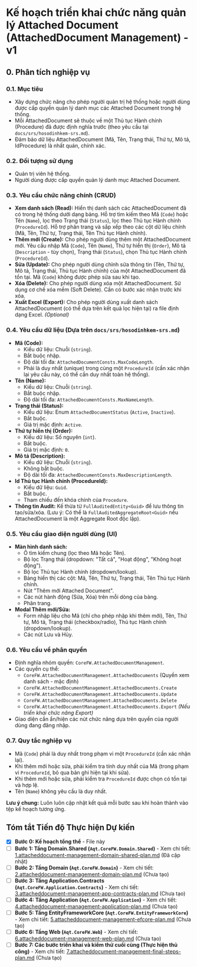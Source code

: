 # Kế hoạch triển khai chức năng quản lý Attached Document (AttachedDocument Management) - v1

## 0. Phân tích nghiệp vụ

### 0.1. Mục tiêu
- Xây dựng chức năng cho phép người quản trị hệ thống hoặc người dùng được cấp quyền quản lý danh mục các Attached Document trong hệ thống.
- Mỗi AttachedDocument sẽ thuộc về một Thủ tục Hành chính (Procedure) đã được định nghĩa trước (theo yêu cầu tại `docs/srs/hosodinhkem-srs.md`).
- Đảm bảo dữ liệu AttachedDocument (Mã, Tên, Trạng thái, Thứ tự, Mô tả, IdProcedure) là nhất quán, chính xác.

### 0.2. Đối tượng sử dụng
- Quản trị viên hệ thống.
- Người dùng được cấp quyền quản lý danh mục Attached Document.

### 0.3. Yêu cầu chức năng chính (CRUD)
- **Xem danh sách (Read):** Hiển thị danh sách các AttachedDocument đã có trong hệ thống dưới dạng bảng. Hỗ trợ tìm kiếm theo Mã (`Code`) hoặc Tên (`Name`), lọc theo Trạng thái (`Status`), lọc theo Thủ tục Hành chính (`ProcedureId`). Hỗ trợ phân trang và sắp xếp theo các cột dữ liệu chính (Mã, Tên, Thứ tự, Trạng thái, Tên Thủ tục Hành chính).
- **Thêm mới (Create):** Cho phép người dùng thêm một AttachedDocument mới. Yêu cầu nhập Mã (`Code`), Tên (`Name`), Thứ tự hiển thị (`Order`), Mô tả (`Description` - tùy chọn), Trạng thái (`Status`), chọn Thủ tục Hành chính (`ProcedureId`).
- **Sửa (Update):** Cho phép người dùng chỉnh sửa thông tin (Tên, Thứ tự, Mô tả, Trạng thái, Thủ tục Hành chính) của một AttachedDocument đã tồn tại. Mã (`Code`) không được phép sửa sau khi tạo.
- **Xóa (Delete):** Cho phép người dùng xóa một AttachedDocument. Sử dụng cơ chế xóa mềm (Soft Delete). Cần có bước xác nhận trước khi xóa.
- **Xuất Excel (Export):** Cho phép người dùng xuất danh sách AttachedDocument (có thể dựa trên kết quả lọc hiện tại) ra file định dạng Excel. *(Optional)*

### 0.4. Yêu cầu dữ liệu (Dựa trên `docs/srs/hosodinhkem-srs.md`)
- **Mã (Code):**
    - Kiểu dữ liệu: Chuỗi (`string`).
    - Bắt buộc nhập.
    - Độ dài tối đa: `AttachedDocumentConsts.MaxCodeLength`.
    - Phải là duy nhất (unique) trong cùng một `ProcedureId` (cần xác nhận lại yêu cầu này, có thể cần duy nhất toàn hệ thống).
- **Tên (Name):**
    - Kiểu dữ liệu: Chuỗi (`string`).
    - Bắt buộc nhập.
    - Độ dài tối đa: `AttachedDocumentConsts.MaxNameLength`.
- **Trạng thái (Status):**
    - Kiểu dữ liệu: Enum `AttachedDocumentStatus` (`Active`, `Inactive`).
    - Bắt buộc.
    - Giá trị mặc định: `Active`.
- **Thứ tự hiển thị (Order):**
    - Kiểu dữ liệu: Số nguyên (`int`).
    - Bắt buộc.
    - Giá trị mặc định: `0`.
- **Mô tả (Description):**
    - Kiểu dữ liệu: Chuỗi (`string`).
    - Không bắt buộc.
    - Độ dài tối đa: `AttachedDocumentConsts.MaxDescriptionLength`.
- **Id Thủ tục Hành chính (ProcedureId):**
    - Kiểu dữ liệu: `Guid`.
    - Bắt buộc.
    - Tham chiếu đến khóa chính của `Procedure`.
- **Thông tin Audit:** Kế thừa từ `FullAuditedEntity<Guid>` để lưu thông tin tạo/sửa/xóa. (Lưu ý: Có thể là `FullAuditedAggregateRoot<Guid>` nếu AttachedDocument là một Aggregate Root độc lập).

### 0.5. Yêu cầu giao diện người dùng (UI)
- **Màn hình danh sách:**
    - Ô tìm kiếm chung (lọc theo Mã hoặc Tên).
    - Bộ lọc Trạng thái (dropdown: "Tất cả", "Hoạt động", "Không hoạt động").
    - Bộ lọc Thủ tục Hành chính (dropdown/lookup).
    - Bảng hiển thị các cột: Mã, Tên, Thứ tự, Trạng thái, Tên Thủ tục Hành chính.
    - Nút "Thêm mới Attached Document".
    - Các nút hành động (Sửa, Xóa) trên mỗi dòng của bảng.
    - Phân trang.
- **Modal Thêm mới/Sửa:**
    - Form nhập liệu cho Mã (chỉ cho phép nhập khi thêm mới), Tên, Thứ tự, Mô tả, Trạng thái (checkbox/radio), Thủ tục Hành chính (dropdown/lookup).
    - Các nút Lưu và Hủy.

### 0.6. Yêu cầu về phân quyền
- Định nghĩa nhóm quyền: `CoreFW.AttachedDocumentManagement`.
- Các quyền cụ thể:
    - `CoreFW.AttachedDocumentManagement.AttachedDocuments` (Quyền xem danh sách - mặc định)
    - `CoreFW.AttachedDocumentManagement.AttachedDocuments.Create`
    - `CoreFW.AttachedDocumentManagement.AttachedDocuments.Update`
    - `CoreFW.AttachedDocumentManagement.AttachedDocuments.Delete`
    - `CoreFW.AttachedDocumentManagement.AttachedDocuments.Export` *(Nếu triển khai chức năng Export)*
- Giao diện cần ẩn/hiện các nút chức năng dựa trên quyền của người dùng đang đăng nhập.

### 0.7. Quy tắc nghiệp vụ
- Mã (`Code`) phải là duy nhất trong phạm vi một `ProcedureId` (cần xác nhận lại).
- Khi thêm mới hoặc sửa, phải kiểm tra tính duy nhất của Mã (trong phạm vi `ProcedureId`, bỏ qua bản ghi hiện tại khi sửa).
- Khi thêm mới hoặc sửa, phải kiểm tra `ProcedureId` được chọn có tồn tại và hợp lệ.
- Tên (`Name`) không yêu cầu là duy nhất.

**Lưu ý chung:** Luôn luôn cập nhật kết quả mỗi bước sau khi hoàn thành vào tệp kế hoạch tương ứng.

## Tóm tắt Tiến độ Thực hiện Dự kiến

- [x] **Bước 0: Kế hoạch tổng thể** - File này
- [ ] **Bước 1: Tầng Domain.Shared (`Aqt.CoreFW.Domain.Shared`)** - Xem chi tiết: [1.attacheddocument-management-domain-shared-plan.md](./1.attacheddocument-management-domain-shared-plan.md) (Đã cập nhật)
- [ ] **Bước 2: Tầng Domain (`Aqt.CoreFW.Domain`)** - Xem chi tiết: [2.attacheddocument-management-domain-plan.md](./2.attacheddocument-management-domain-plan.md) (Chưa tạo)
- [ ] **Bước 3: Tầng Application.Contracts (`Aqt.CoreFW.Application.Contracts`)** - Xem chi tiết: [3.attacheddocument-management-app-contracts-plan.md](./3.attacheddocument-management-app-contracts-plan.md) (Chưa tạo)
- [ ] **Bước 4: Tầng Application (`Aqt.CoreFW.Application`)** - Xem chi tiết: [4.attacheddocument-management-application-plan.md](./4.attacheddocument-management-application-plan.md) (Chưa tạo)
- [ ] **Bước 5: Tầng EntityFrameworkCore (`Aqt.CoreFW.EntityFrameworkCore`)** - Xem chi tiết: [5.attacheddocument-management-efcore-plan.md](./5.attacheddocument-management-efcore-plan.md) (Chưa tạo)
- [ ] **Bước 6: Tầng Web (`Aqt.CoreFW.Web`)** - Xem chi tiết: [6.attacheddocument-management-web-plan.md](./6.attacheddocument-management-web-plan.md) (Chưa tạo)
- [ ] **Bước 7: Các bước triển khai và kiểm thử cuối cùng (Thực hiện thủ công)** - Xem chi tiết: [7.attacheddocument-management-final-steps-plan.md](./7.attacheddocument-management-final-steps-plan.md) (Chưa tạo) 